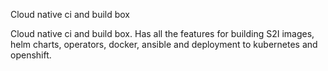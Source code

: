 Cloud native ci and build box

Cloud native ci and build box. Has all the features for building S2I images, helm charts, operators, docker, ansible and deployment to kubernetes and openshift.
